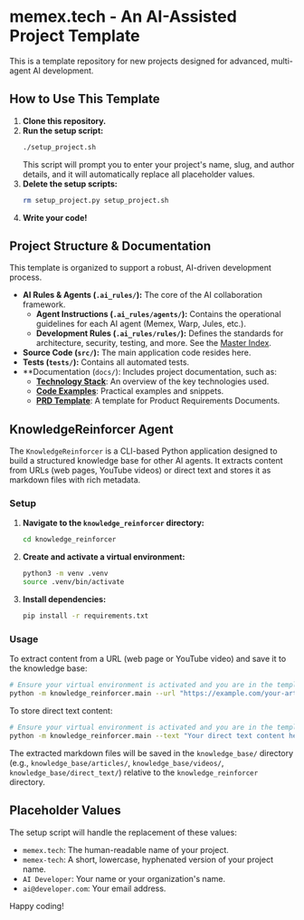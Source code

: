 # memex.tech - An AI-Assisted Project Template

This is a template repository for new projects designed for advanced, multi-agent AI development.

## How to Use This Template

1.  **Clone this repository.**
2.  **Run the setup script:**
    ```bash
    ./setup_project.sh
    ```
    This script will prompt you to enter your project's name, slug, and author details, and it will automatically replace all placeholder values.
3.  **Delete the setup scripts:**
    ```bash
    rm setup_project.py setup_project.sh
    ```
4.  **Write your code!**

## Project Structure & Documentation

This template is organized to support a robust, AI-driven development process.

*   **AI Rules & Agents (`.ai_rules/`):** The core of the AI collaboration framework.
    *   **Agent Instructions (`.ai_rules/agents/`):** Contains the operational guidelines for each AI agent (Memex, Warp, Jules, etc.).
    *   **Development Rules (`.ai_rules/rules/`):** Defines the standards for architecture, security, testing, and more. See the [Master Index](.ai_rules/rules/index.md).
*   **Source Code (`src/`):** The main application code resides here.
*   **Tests (`tests/`):** Contains all automated tests.
*   **Documentation (`docs/`): Includes project documentation, such as:
    *   [**Technology Stack**](docs/TECH_STACK.md): An overview of the key technologies used.
    *   [**Code Examples**](docs/examples/): Practical examples and snippets.
    *   [**PRD Template**](docs/PRD_TEMPLATE.md): A template for Product Requirements Documents.

## KnowledgeReinforcer Agent

The `KnowledgeReinforcer` is a CLI-based Python application designed to build a structured knowledge base for other AI agents. It extracts content from URLs (web pages, YouTube videos) or direct text and stores it as markdown files with rich metadata.

### Setup

1.  **Navigate to the `knowledge_reinforcer` directory:**
    ```bash
    cd knowledge_reinforcer
    ```
2.  **Create and activate a virtual environment:**
    ```bash
    python3 -m venv .venv
    source .venv/bin/activate
    ```
3.  **Install dependencies:**
    ```bash
    pip install -r requirements.txt
    ```

### Usage

To extract content from a URL (web page or YouTube video) and save it to the knowledge base:

```bash
# Ensure your virtual environment is activated and you are in the template-rules-1 directory
python -m knowledge_reinforcer.main --url "https://example.com/your-article-link" --tags "AI,Learning" --purpose "New AI concept"
```

To store direct text content:

```bash
# Ensure your virtual environment is activated and you are in the template-rules-1 directory
python -m knowledge_reinforcer.main --text "Your direct text content here." --tags "MyNotes,Idea" --purpose "Personal thought on a new method"
```

The extracted markdown files will be saved in the `knowledge_base/` directory (e.g., `knowledge_base/articles/`, `knowledge_base/videos/`, `knowledge_base/direct_text/`) relative to the `knowledge_reinforcer` directory.

## Placeholder Values

The setup script will handle the replacement of these values:

*   `memex.tech`: The human-readable name of your project.
*   `memex-tech`: A short, lowercase, hyphenated version of your project name.
*   `AI Developer`: Your name or your organization's name.
*   `ai@developer.com`: Your email address.

Happy coding!
